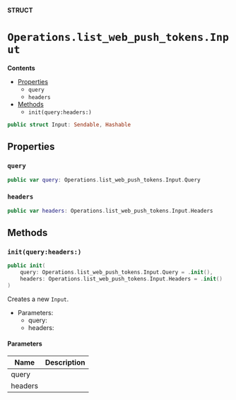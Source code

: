 **STRUCT**

# `Operations.list_web_push_tokens.Input`

**Contents**

- [Properties](#properties)
  - `query`
  - `headers`
- [Methods](#methods)
  - `init(query:headers:)`

```swift
public struct Input: Sendable, Hashable
```

## Properties
### `query`

```swift
public var query: Operations.list_web_push_tokens.Input.Query
```

### `headers`

```swift
public var headers: Operations.list_web_push_tokens.Input.Headers
```

## Methods
### `init(query:headers:)`

```swift
public init(
    query: Operations.list_web_push_tokens.Input.Query = .init(),
    headers: Operations.list_web_push_tokens.Input.Headers = .init()
)
```

Creates a new `Input`.

- Parameters:
  - query:
  - headers:

#### Parameters

| Name | Description |
| ---- | ----------- |
| query |  |
| headers |  |